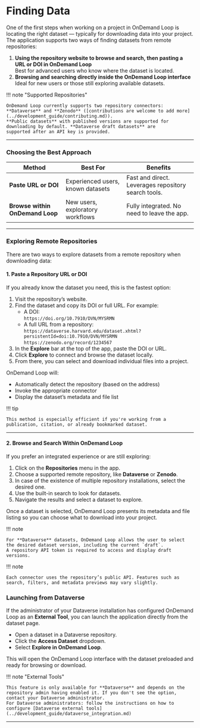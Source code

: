 # Finding Data

One of the first steps when working on a project in OnDemand Loop is locating the right dataset — typically for downloading data into your project.
The application supports two ways of finding datasets from remote repositories:

1. **Using the repository website to browse and search, then pasting a URL or DOI in OnDemand Loop**  
   Best for advanced users who know where the dataset is located.
2. **Browsing and searching directly inside the OnDemand Loop interface**  
   Ideal for new users or those still exploring available datasets.

!!! note "Supported Repositories"

    OnDemand Loop currently supports two repository connectors: **Dataverse** and **Zenodo** ([contributions are welcome to add more](../development_guide/contributing.md)).
    **Public datasets** with published versions are supported for downloading by default. **Dataverse draft datasets** are 
    supported after an API key is provided.

---

### Choosing the Best Approach

| Method                          | Best For                           | Benefits                                             |
|---------------------------------|------------------------------------|------------------------------------------------------|
| **Paste URL or DOI**            | Experienced users, known datasets | Fast and direct. Leverages repository search tools.  |
| **Browse within OnDemand Loop** | New users, exploratory workflows   | Fully integrated. No need to leave the app.          |

---

### Exploring Remote Repositories

There are two ways to explore datasets from a remote repository when downloading data:

#### 1. Paste a Repository URL or DOI

If you already know the dataset you need, this is the fastest option:

1. Visit the repository’s website.
2. Find the dataset and copy its DOI or full URL. For example:
    - A DOI:  
      `https://doi.org/10.7910/DVN/MYSRMN`
    - A full URL from a repository:  
      `https://dataverse.harvard.edu/dataset.xhtml?persistentId=doi:10.7910/DVN/MYSRMN`  
      `https://zenodo.org/record/1234567`
3. In the **Explore** bar at the top of the app, paste the DOI or URL.
4. Click **Explore** to connect and browse the dataset locally.
5. From there, you can select and download individual files into a project.

OnDemand Loop will:

- Automatically detect the repository (based on the address)
- Invoke the appropriate connector
- Display the dataset’s metadata and file list

!!! tip

    This method is especially efficient if you're working from a publication, citation, or already bookmarked dataset.

---

#### 2. Browse and Search Within OnDemand Loop

If you prefer an integrated experience or are still exploring:

1. Click on the **Repositories** menu in the app.
2. Choose a supported remote repository, like **Dataverse** or **Zenodo**.
3. In case of the existence of multiple repository installations, select the desired one.
4. Use the built-in search to look for datasets.
5. Navigate the results and select a dataset to explore.

Once a dataset is selected, OnDemand Loop presents its metadata and file listing so you can choose what to download into your project.

!!! note

    For **Dataverse** datasets, OnDemand Loop allows the user to select the desired dataset version, including the current `draft`. 
    A repository API token is required to access and display draft versions.

!!! note
    
    Each connector uses the repository’s public API. Features such as search, filters, and metadata previews may vary slightly.

### Launching from Dataverse

If the administrator of your Dataverse installation has configured OnDemand Loop as an **External Tool**, you can launch the application directly from the dataset page.

- Open a dataset in a Dataverse repository.
- Click the **Access Dataset** dropdown.
- Select **Explore in OnDemand Loop**.

This will open the OnDemand Loop interface with the dataset preloaded and ready for browsing or download.

!!! note "External Tools"
    
    This feature is only available for **Dataverse** and depends on the repository admin having enabled it. If you don't see the option, contact your Dataverse administrator.
    For Dataverse administrators: follow the instructions on how to configure [Dataverse external tools](../development_guide/dataverse_integration.md)

---
